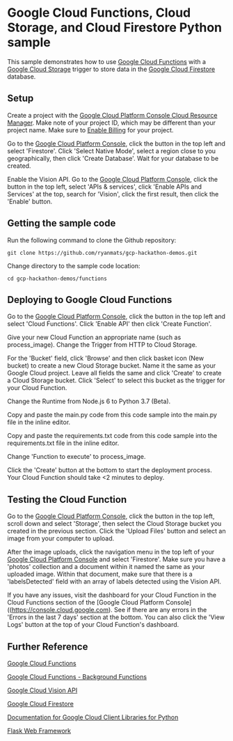 # Google Cloud Functions, Cloud Storage, and Cloud Firestore Python sample

This sample demonstrates how to use [Google Cloud Functions](https://cloud.google.com/functions/) with a [Google Cloud Storage](https://cloud.google.com/storage/) trigger to store data in the [Google Cloud Firestore](https://cloud.google.com/firestore/) database.

## Setup

Create a project with the [Google Cloud Platform Console Cloud Resource Manager](https://console.cloud.google.com/cloud-resource-manager). Make note of your project ID, which may be different than your project name. Make sure to [Enable Billing](https://console.cloud.google.com/billing?debugUI=DEVELOPERS) for your project.

Go to the [Google Cloud Platform Console](https://console.cloud.google.com), click the button in the top left and select 'Firestore'. Click 'Select Native Mode', select a region close to you geographically, then click 'Create Database'. Wait for your database to be created.

Enable the Vision API. Go to the [Google Cloud Platform Console](https://console.cloud.google.com), click the button in the top left, select 'APIs & services', click 'Enable APIs and Services' at the top, search for 'Vision', click the first result, then click the 'Enable' button.

## Getting the sample code

Run the following command to clone the Github repository:

    git clone https://github.com/ryanmats/gcp-hackathon-demos.git

Change directory to the sample code location:

    cd gcp-hackathon-demos/functions

## Deploying to Google Cloud Functions

Go to the [Google Cloud Platform Console](https://console.cloud.google.com), click the button in the top left and select 'Cloud Functions'. Click 'Enable API' then click 'Create Function'.

Give your new Cloud Function an appropriate name (such as process_image). Change the Trigger from HTTP to Cloud Storage.

For the 'Bucket' field, click 'Browse' and then click basket icon (New bucket) to create a new Cloud Storage bucket. Name it the same as your Google Cloud project. Leave all fields the same and click 'Create' to create a Cloud Storage bucket. Click 'Select' to select this bucket as the trigger for your Cloud Function.

Change the Runtime from Node.js 6 to Python 3.7 (Beta).

Copy and paste the main.py code from this code sample into the main.py file in the inline editor.

Copy and paste the requirements.txt code from this code sample into the requirements.txt file in the inline editor.

Change 'Function to execute' to process_image.

Click the 'Create' button at the bottom to start the deployment process. Your Cloud Function should take <2 minutes to deploy.

## Testing the Cloud Function

Go to the [Google Cloud Platform Console](https://console.cloud.google.com), click the button in the top left, scroll down and select 'Storage', then select the Cloud Storage bucket you created in the previous section. Click the 'Upload Files' button and select an image from your computer to upload.

After the image uploads, click the navigation menu in the top left of your [Google Cloud Platform Console](https://console.cloud.google.com) and select 'Firestore'. Make sure you have a 'photos' collection and a document within it named the same as your uploaded image. Within that document, make sure that there is a 'labelsDetected' field with an array of labels detected using the Vision API.

If you have any issues, visit the dashboard for your Cloud Function in the Cloud Functions section of the [Google Cloud Platform Console]((https://console.cloud.google.com). See if there are any errors in the 'Errors in the last 7 days' section at the bottom. You can also click the 'View Logs' button at the top of your Cloud Function's dashboard.

## Further Reference

[Google Cloud Functions](https://cloud.google.com/functions/docs/)

[Google Cloud Functions - Background Functions](https://cloud.google.com/functions/docs/writing/background)

[Google Cloud Vision API](https://cloud.google.com/vision/docs/)

[Google Cloud Firestore](https://cloud.google.com/firestore/docs/)

[Documentation for Google Cloud Client Libraries for Python](https://googlecloudplatform.github.io/google-cloud-python/latest/index.html)

[Flask Web Framework](http://flask.pocoo.org/docs/1.0/)

